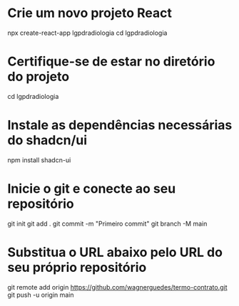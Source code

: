 # Crie um novo projeto React
npx create-react-app lgpdradiologia
cd lgpdradiologia

# Certifique-se de estar no diretório do projeto
cd lgpdradiologia

# Instale as dependências necessárias do shadcn/ui
npm install shadcn-ui

# Inicie o git e conecte ao seu repositório
git init
git add .
git commit -m "Primeiro commit"
git branch -M main
# Substitua o URL abaixo pelo URL do seu próprio repositório
git remote add origin https://github.com/wagnerguedes/termo-contrato.git
git push -u origin main
